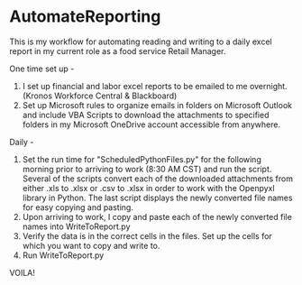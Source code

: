 # AutomateReporting

This is my workflow for automating reading and writing to a daily excel report in my current role as a food service Retail Manager.

One time set up -
1)  I set up financial and labor excel reports to be emailed to me overnight. (Kronos Workforce Central & Blackboard) 
2)  Set up Microsoft rules to organize emails in folders on Microsoft Outlook and include VBA Scripts to download the attachments to specified folders in my Microsoft OneDrive account accessible from anywhere. 

Daily -
1)  Set the run time for "ScheduledPythonFiles.py" for the following morning prior to arriving to work (8:30 AM CST) and run the script. Several of the scripts convert each of the downloaded attachments from either .xls to .xlsx or .csv to .xlsx in order to work with the Openpyxl library in Python. The last script displays the newly converted file names for easy copying and pasting.  
2)  Upon arriving to work, I copy and paste each of the newly converted file names into WriteToReport.py
3)  Verify the data is in the correct cells in the files. Set up the cells for which you want to copy and write to. 
4)  Run WriteToReport.py

VOILA!
